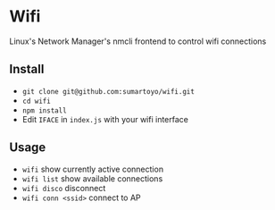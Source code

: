 # Wifi

Linux's Network Manager's nmcli frontend to control wifi connections

## Install

- `git clone git@github.com:sumartoyo/wifi.git`
- `cd wifi`
- `npm install`
- Edit `IFACE` in `index.js` with your wifi interface

## Usage

- `wifi` show currently active connection
- `wifi list` show available connections
- `wifi disco` disconnect
- `wifi conn <ssid>` connect to AP
